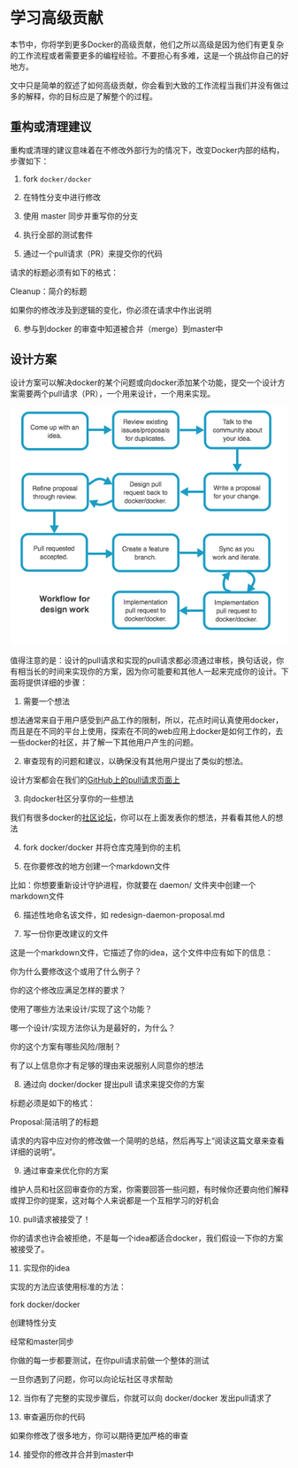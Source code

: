 # 学习高级贡献 #

本节中，你将学到更多Docker的高级贡献，他们之所以高级是因为他们有更复杂的工作流程或者需要更多的编程经验。不要担心有多难，这是一个挑战你自己的好地方。

文中只是简单的叙述了如何高级贡献，你会看到大致的工作流程当我们并没有做过多的解释，你的目标应是了解整个的过程。

## 重构或清理建议 ##

重构或清理的建议意味着在不修改外部行为的情况下，改变Docker内部的结构，步骤如下：

1. fork `docker/docker`

2. 在特性分支中进行修改

3. 使用 master 同步并重写你的分支

4. 执行全部的测试套件

5. 通过一个pull请求（PR）来提交你的代码

请求的标题必须有如下的格式：

Cleanup：简介的标题

如果你的修改涉及到逻辑的变化，你必须在请求中作出说明

6. 参与到docker 的审查中知道被合并（merge）到master中

## 设计方案 ##

设计方案可以解决docker的某个问题或向docker添加某个功能，提交一个设计方案需要两个pull请求（PR），一个用来设计，一个用来实现。

![proposal.png](../Images/proposal.png)

值得注意的是：设计的pull请求和实现的pull请求都必须通过审核，换句话说，你有相当长的时间来实现你的方案，因为你可能要和其他人一起来完成你的设计。下面将提供详细的步骤：

1.  需要一个想法

想法通常来自于用户感受到产品工作的限制，所以，花点时间认真使用docker，而且是在不同的平台上使用，探索在不同的web应用上docker是如何工作的，去一些docker的社区，并了解一下其他用户产生的问题。

2. 审查现有的问题和建议，以确保没有其他用户提出了类似的想法。

设计方案都会在我们的[GitHub上的pull请求页面上](https://github.com/docker/docker/pulls?q=is%3Aopen+is%3Apr+label%3AProposal)

3. 向docker社区分享你的一些想法

我们有很多docker的[社区论坛](https://docs.docker.com/project/get-help/)，你可以在上面发表你的想法，并看看其他人的想法

4.  fork docker/docker 并将仓库克隆到你的主机

5.  在你要修改的地方创建一个markdown文件

比如：你想要重新设计守护进程，你就要在 daemon/ 文件夹中创建一个 markdown文件

6.  描述性地命名该文件，如 redesign-daemon-proposal.md

7.  写一份你更改建议的文件

这是一个markdown文件，它描述了你的idea，这个文件中应有如下的信息：

你为什么要修改这个或用了什么例子？

你的这个修改应满足怎样的要求？

使用了哪些方法来设计/实现了这个功能？

哪一个设计/实现方法你认为是最好的，为什么？

你的这个方案有哪些风险/限制？

有了以上信息你才有足够的理由来说服别人同意你的想法

8. 通过向 docker/docker 提出pull 请求来提交你的方案

标题必须是如下的格式：

Proposal:简洁明了的标题

请求的内容中应对你的修改做一个简明的总结，然后再写上“阅读这篇文章来查看详细的说明”。

9.    通过审查来优化你的方案

维护人员和社区回审查你的方案，你需要回答一些问题，有时候你还要向他们解释或捍卫你的提案，这对每个人来说都是一个互相学习的好机会

10.    pull请求被接受了！

你的请求也许会被拒绝，不是每一个idea都适合docker，我们假设一下你的方案被接受了。

11.   实现你的idea

实现的方法应该使用标准的方法：

fork docker/docker

创建特性分支

经常和master同步

你做的每一步都要测试，在你pull请求前做一个整体的测试

一旦你遇到了问题，你可以向论坛社区寻求帮助

12.    当你有了完整的实现步骤后，你就可以向 docker/docker 发出pull请求了

13.    审查遍历你的代码

如果你修改了很多地方，你可以期待更加严格的审查

14.    接受你的修改并合并到master中